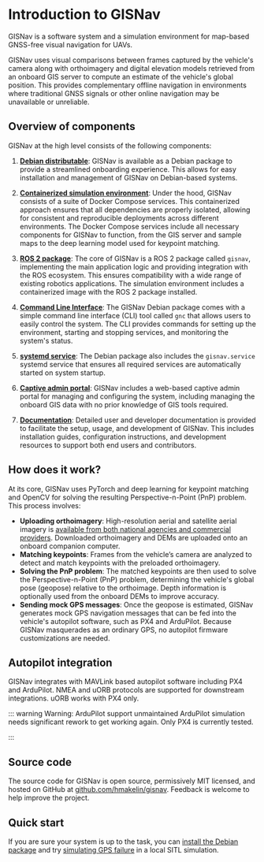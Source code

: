 # Introduction to GISNav

<!--@include: ./shared/warning-simulation-use-only.md-->

GISNav is a software system and a simulation environment for map-based GNSS-free visual navigation for UAVs.

GISNav uses visual comparisons between frames captured by the vehicle's camera along with orthoimagery and digital elevation models retrieved from an onboard GIS server to compute an estimate of the vehicle's global position. This provides complementary offline navigation in environments where traditional GNSS signals or other online navigation may be unavailable or unreliable.

## Overview of components

GISNav at the high level consists of the following components:

1. [**Debian distributable**](/install-from-debian-package): GISNav is available as a Debian package to provide a streamlined onboarding experience. This allows for easy installation and management of GISNav on Debian-based systems.

2. [**Containerized simulation environment**](/deploy-with-docker-compose): Under the hood, GISNav consists of a suite of Docker Compose services. This containerized approach ensures that all dependencies are properly isolated, allowing for consistent and reproducible deployments across different environments. The Docker Compose services include all necessary components for GISNav to function, from the GIS server and sample maps to the deep learning model used for keypoint matching.

3. [**ROS 2 package**](/reference/index): The core of GISNav is a ROS 2 package called `gisnav`, implementing the main application logic and providing integration with the ROS ecosystem. This ensures compatibility with a wide range of existing robotics applications. The simulation environment includes a containerized image with the ROS 2 package installed.

4. [**Command Line Interface**](/gisnav-cli): The GISNav Debian package comes with a simple command line interface (CLI) tool called `gnc` that allows users to easily control the system. The CLI provides commands for setting up the environment, starting and stopping services, and monitoring the system's status.

5. [**systemd service**](/systemd): The Debian package also includes the `gisnav.service` systemd service that ensures all required services are automatically started on system startup.

6. [**Captive admin portal**](/admin-portal): GISNav includes a web-based captive admin portal for managing and configuring the system, including managing the onboard GIS data with no prior knowledge of GIS tools required.

7. [**Documentation**](/index): Detailed user and developer documentation is provided to facilitate the setup, usage, and development of GISNav. This includes installation guides, configuration instructions, and development resources to support both end users and contributors.

## How does it work?

At its core, GISNav uses PyTorch and deep learning for keypoint matching and OpenCV for solving the resulting Perspective-n-Point (PnP) problem. This process involves:
- **Uploading orthoimagery**: High-resolution aerial and satellite aerial imagery is [available from both national agencies and commercial providers](/setup-gis-server#orthoimagery-and-dems). Downloaded orthoimagery and DEMs are uploaded onto an onboard companion computer.
- **Matching keypoints**: Frames from the vehicle’s camera are analyzed to detect and match keypoints with the preloaded orthoimagery.
- **Solving the PnP problem**: The matched keypoints are then used to solve the Perspective-n-Point (PnP) problem, determining the vehicle's global pose (geopose) relative to the orthoimage. Depth information is optionally used from the onboard DEMs to improve accuracy.
- **Sending mock GPS messages**: Once the geopose is estimated, GISNav generates mock GPS navigation messages that can be fed into the vehicle's autopilot software, such as PX4 and ArduPilot. Because GISNav masquerades as an ordinary GPS, no autopilot firmware customizations are needed.

## Autopilot integration

GISNav integrates with MAVLink based autopilot software including PX4 and ArduPilot. NMEA and uORB protocols are supported for downstream integrations. uORB works with PX4 only.

::: warning Warning: ArduPilot support unmaintained
ArduPilot simulation needs significant rework to get working again. Only PX4 is currently tested.

:::


## Source code

The source code for GISNav is open source, permissively MIT licensed, and hosted on GitHub at [github.com/hmakelin/gisnav](https://github.com/hmakelin/gisnav). Feedback is welcome to help improve the project.

## Quick start

If you are sure your system is up to the task, you can [install the Debian package](/install-from-debian-package) and try [simulating GPS failure](/sitl-local) in a local SITL simulation.
